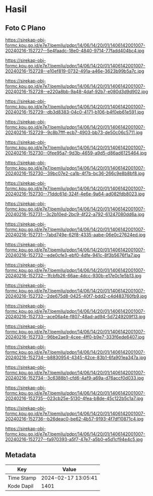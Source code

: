 # Hasil

## Foto C Plano

https://sirekap-obj-formc.kpu.go.id/e7e7/pemilu/pdpr/14/06/14/20/01/1406142001007-20240216-152727--5e4faadc-18e0-4840-9714-77fadd404bc4.jpg

https://sirekap-obj-formc.kpu.go.id/e7e7/pemilu/pdpr/14/06/14/20/01/1406142001007-20240216-152728--e10ef819-0732-491a-a46e-3623b99b5a7c.jpg

https://sirekap-obj-formc.kpu.go.id/e7e7/pemilu/pdpr/14/06/14/20/01/1406142001007-20240216-152728--e220a8bb-9a48-4daf-92b7-e080d3d9d902.jpg

https://sirekap-obj-formc.kpu.go.id/e7e7/pemilu/pdpr/14/06/14/20/01/1406142001007-20240216-152729--db3d8383-04c0-4171-b106-b4f0eb61e591.jpg

https://sirekap-obj-formc.kpu.go.id/e7e7/pemilu/pdpr/14/06/14/20/01/1406142001007-20240216-152729--9c8b7fff-ecb7-4903-bb73-de50c06c5711.jpg

https://sirekap-obj-formc.kpu.go.id/e7e7/pemilu/pdpr/14/06/14/20/01/1406142001007-20240216-152730--0fee95a7-9d3b-4659-a9d5-d86ad6125464.jpg

https://sirekap-obj-formc.kpu.go.id/e7e7/pemilu/pdpr/14/06/14/20/01/1406142001007-20240216-152730--39bc07e2-ca1b-4f7b-bc36-266c9e8b8bf8.jpg

https://sirekap-obj-formc.kpu.go.id/e7e7/pemilu/pdpr/14/06/14/20/01/1406142001007-20240216-152730--71ddc61d-324f-4e6e-9a64-ad082fdb8023.jpg

https://sirekap-obj-formc.kpu.go.id/e7e7/pemilu/pdpr/14/06/14/20/01/1406142001007-20240216-152731--3c2b10ed-2bc9-4f22-a792-61247080dd6a.jpg

https://sirekap-obj-formc.kpu.go.id/e7e7/pemilu/pdpr/14/06/14/20/01/1406142001007-20240216-152731--7abd749e-62f8-4335-aabe-06e0c27624ed.jpg

https://sirekap-obj-formc.kpu.go.id/e7e7/pemilu/pdpr/14/06/14/20/01/1406142001007-20240216-152732--ede0cfe3-ebf0-4dfe-941c-8f3b5676f1a7.jpg

https://sirekap-obj-formc.kpu.go.id/e7e7/pemilu/pdpr/14/06/14/20/01/1406142001007-20240216-152732--1fcbfb26-66ae-4dcc-930b-e17e0c1e5b13.jpg

https://sirekap-obj-formc.kpu.go.id/e7e7/pemilu/pdpr/14/06/14/20/01/1406142001007-20240216-152732--2de675d8-0425-40f7-bdd2-c4d483760fb9.jpg

https://sirekap-obj-formc.kpu.go.id/e7e7/pemilu/pdpr/14/06/14/20/01/1406142001007-20240216-152733--ace06a4e-f807-48ad-ad94-5d7249209f13.jpg

https://sirekap-obj-formc.kpu.go.id/e7e7/pemilu/pdpr/14/06/14/20/01/1406142001007-20240216-152733--96be2ae9-4cee-4ff0-b9e7-333f6ede6407.jpg

https://sirekap-obj-formc.kpu.go.id/e7e7/pemilu/pdpr/14/06/14/20/01/1406142001007-20240216-152734--b8830954-4345-42ce-83b1-6fa901ea347a.jpg

https://sirekap-obj-formc.kpu.go.id/e7e7/pemilu/pdpr/14/06/14/20/01/1406142001007-20240216-152734--3c6388b1-cfd6-4af9-a69a-d76accf0d033.jpg

https://sirekap-obj-formc.kpu.go.id/e7e7/pemilu/pdpr/14/06/14/20/01/1406142001007-20240216-152735--023cb25e-5130-4fea-b8de-45c122b5c1a7.jpg

https://sirekap-obj-formc.kpu.go.id/e7e7/pemilu/pdpr/14/06/14/20/01/1406142001007-20240216-152736--b26deac0-be62-4b57-9193-4f7df10871c4.jpg

https://sirekap-obj-formc.kpu.go.id/e7e7/pemilu/pdpr/14/06/14/20/01/1406142001007-20240216-152727--fa970393-a5f7-47e7-a5b0-e5d1cf94e4c5.jpg


## Metadata

| Key        | Value               |
| ---------- | ------------------- |
| Time Stamp | 2024-02-17 13:05:41 |
| Kode Dapil | 1401                |



